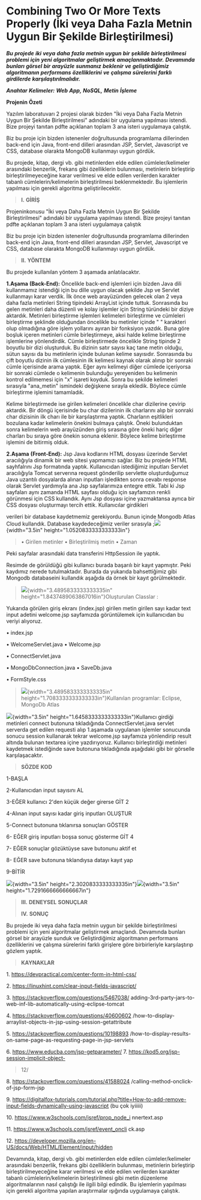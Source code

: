 # Combining Two Or More Texts Properly (İki veya Daha Fazla Metnin Uygun Bir Şekilde Birleştirilmesi)


***Bu*** ***projede*** ***iki*** ***veya*** ***daha*** ***fazla***
***metnin*** ***uygun*** ***bir*** ***şekilde*** ***birleştirilmesi***
***problemi*** ***için*** ***yeni*** ***algoritmalar***
***geliştirmek*** ***amaçlanmaktadır.*** ***Devamında*** ***bunları***
***görsel*** ***bir*** ***arayüzle*** ***sunmanız*** ***beklenir***
***ve*** ***geliştirdiğimiz*** ***algoritmanın*** ***performans***
***özelliklerini*** ***ve*** ***çalışma*** ***sürelerini*** ***farklı***
***girdilerde*** ***karşılaştırılmalıdır.***

***Anahtar*** ***Kelimeler:*** ***Web*** ***App,*** ***NoSQL,***
***Metin*** ***İşleme***

**Projenin** **Özeti**

Yazılım laboratuvarı 2 projesi olarak bizden "İki veya Daha Fazla Metnin
Uygun Bir Şekilde Birleştirilmesi" adındaki bir uygulama yapılması
istendi. Bize projeyi tanıtan pdfte açıklanan toplam 3 ana isteri
uygulamaya çalıştık.

Biz bu proje için bizden istenenler doğrultusunda programlama
dillerinden back-end için Java, front-end dilleri arasından JSP,
Servlet, Javascript ve CSS, database olarakta MongoDB kullanmayı uygun
gördük.

Bu projede, kitap, dergi vb. gibi metinlerden elde edilen
cümleler/kelimeler arasındaki benzerlik, frekans gibi özelliklerin
bulunması, metinlerin birleştirip birleştirilmeyeceğine karar verilmesi
ve elde edilen verilerden karakter tabanlı cümlelerin/kelimelerin
birleştirilmesi beklenmektedir. Bu işlemlerin yapılması için gerekli
algoritma geliştirilecektir.

> **I.** **GİRİŞ**

Projeninkonusu "İki veya Daha Fazla Metnin Uygun Bir Şekilde
Birleştirilmesi" adındaki bir uygulama yapılması istendi. Bize projeyi
tanıtan pdfte açıklanan toplam 3 ana isteri uygulamaya çalıştık

Biz bu proje için bizden istenenler doğrultusunda programlama
dillerinden back-end için Java, front-end dilleri arasından JSP,
Servlet, Javascript ve CSS, database olarakta MongoDB kullanmayı uygun
gördük.

> **II.** **YÖNTEM**

Bu projede kullanılan yöntem 3 aşamada anlatılacaktır.

**1.Aşama** **(Back-End):** Öncelikle back-end işlemleri için bizden
Java dili kullanmamız istendiği için bu dille uygun olacak şekilde Jsp
ve Servlet kullanmayı karar verdik. İlk önce web arayüzünden gelecek
olan 2 veya daha fazla metinleri String tipindeki ArrayList içinde
tuttuk. Sonrasında bu gelen metinleri daha düzenli ve kolay işlemler
için String türündeki bir diziye aktardık. Metinleri birleştirme
işlemleri kelimeleri birleştirme ve cümleleri birleştirme şeklinde
olduğundan öncelikle bu metinler içinde " " karakteri olup olmadığına
göre işlem yollarını ayıran bir fonksiyon yazdık. Buna göre boşluk
içeren metinleri cümle birleştirmeye, aksi halde kelime birleştirme
işlemlerine yönlendirdik. Cümle birleştirmede öncelikle String tipinde 2
boyutlu bir dizi oluşturduk. Bu dizinin satır sayısı kaç tane metin
olduğu, sütun sayısı da bu metinlerin içinde bulunan kelime sayısıdır.
Sonrasında bu çift boyutlu dizinin ilk cümlesinin ilk kelimesi kaynak
olarak alınıp bir sonraki cümle içerisinde arama yaptık. Eğer aynı
kelimeyi diğer cümlede içeriyorsa bir sonraki cümlede o kelimenin
bulunduğu yereyeniden bu kelimenin kontrol edilmemesi için "x" işareti
koyduk. Sonra bu şekilde kelimeleri sırasıyla "ana_metin" ismindeki
değişkene sırayla ekledik. Böylece cümle birleştirme işlemini
tamamladık.

Kelime birleştirmede ise girilen kelimeleri öncelikle char dizilerine
çevirip aktardık. Bir döngü içerisinde bu char dizilerinin ilk
charlarını alıp bir sonraki char dizisinin ilk charı ile bir
karşılaştırma yaptık. Charların eşitlikleri bozulana kadar kelimelerin
önekini bulmaya çalıştık. Öneki bulunduktan sonra kelimelerin web
arayüzünden giriş sırasına göre öneki hariç diğer charları bu sıraya
göre önekin sonuna eklenir. Böylece kelime birleştirme işlemini de
bitirmiş olduk.

**2.Aşama** **(Front-End):** Jsp Java kodlarını HTML dosyası üzerinde
Servlet aracılığıyla dinamik bir web sitesi yapmamızı sağlar. Biz bu
projede HTML sayhfalrını Jsp formatında yaptık. Kullanıcıdan istediğimiz
inputları Servlet aracılığıyla Tomcat serverına request gönderilip
servlette oluşturduğumuz Java uzantılı dosyalarda alınan inputları
işledikten sonra cevabı response olarak Servlet yardımıyla ana Jsp
sayfalarımıza entegre ettik. Tabi ki Jsp sayfaları aynı zamanda HTML
sayfası olduğu için sayfamızın renkli görünmesi için CSS kullandık. Aynı
Jsp dosyası içine yazmaktansa ayrıca bir CSS dosyası oluşturmayı tercih
ettik. Kullanıcılar girdikleri

verileri bir database kaydetmemiz gerekiyordu. Bunun içinde Mongodb
Atlas Cloud kullandık. Database kaydedeceğimiz veriler sırasıyla
;![](./syldk1cm.png){width="3.5in" height="1.0520833333333333in"}

> • Girilen metinler
> • Birleştirilmiş metin 
> • Zaman

Peki sayfalar arasındaki data transferini HttpSession ile yaptık.

Resimde de görüldüğü gibi kullanıcı burada başarılı bir kayıt yapmıştır.
Peki kaydımız nerede tutulmaktadır. Burada da yukarıda bahsettiğimiz
gibi Mongodb databaseini kullandık aşağıda da örnek bir kayıt
görülmektedir.

> ![](./0zd3bgiu.png){width="3.4895833333333335in"
> height="1.8437489063867016in"}Oluşturulan Classlar :

Yukarıda görülen giriş ekranı (index.jsp) girilen metin girilen sayı
kadar text input adetini welcome.jsp sayfamızda görüntülemek için
kullanıcıdan bu veriyi alıyoruz.

• index.jsp

• WelcomeServlet.java • Welcome.jsp

• ConnectServlet.java

• MongoDbConnection.java • SaveDb.java

• FormStyle.css

> ![](./lhb4cs4s.png){width="3.4895833333333335in"
> height="1.7083333333333333in"}Kullanılan programlar: Eclipse, MongoDb
> Atlas

![](./mwrpmh1j.png){width="3.5in"
height="1.6458333333333333in"}Kullanıcı girdiği metinleri connect
butonuna tıkladığında ConnectServlet.java servlet serverda get edilen
requesti alıp 1.aşamada uygulanan işlemler sonucunda sonucu session
kullanarak tekrar welcome.jsp sayfamıza yönlendirip result altında
bulunan textarea içine yazdırıyoruz. Kullanıcı birleştirdiği metinleri
kaydetmek istediğinde save butonuna tıkladığında aşağıdaki gibi bir
görselle karşılaşacaktır.

> **SÖZDE** **KOD**

1-BAŞLA

2-Kullanıcıdan input sayısını AL

3-EĞER kullanıcı 2'den küçük değer girerse GİT 2

4-Alınan input sayısı kadar giriş inputları OLUŞTUR

5-Connect butonuna tıklanırsa sonuçları GÖSTER

6- EĞER giriş inputları boşsa sonuç gösterme GİT 4

7- EĞER sonuçlar gözüktüyse save butonunu aktif et

8- EĞER save butonuna tıklandıysa datayı kayıt yap

9-BİTİR

![](./05ipamg3.png){width="3.5in"
height="2.3020833333333335in"}![](./yca23rnn.png){width="3.5in"
height="1.7291666666666667in"}

> **III.** **DENEYSEL** **SONUÇLAR**
>
> **IV.** **SONUÇ**

Bu projede iki veya daha fazla metnin uygun bir şekilde birleştirilmesi
problemi için yeni algoritmalar geliştirmek amaçlandı. Devamında bunları
görsel bir arayüzle sunduk ve Geliştirdiğimiz algoritmanın performans
özelliklerini ve çalışma sürelerini farklı girişlere göre birbirleriyle
karşılaştırıp gözlem yaptık.

> **KAYNAKLAR**

1\. https://devpractical.com/center-form-in-html-css/

2\. https://linuxhint.com/clear-input-fields-javascript/

3\. https://stackoverflow.com/questions/5467038/
adding-3rd-party-jars-to-web-inf-lib-automatically-using-eclipse-tomcat

4\. https://stackoverflow.com/questions/40600602
/how-to-display-arraylist-objects-in-jsp-using-session-getattribute

5\. https://stackoverflow.com/questions/10198893
/how-to-display-results-on-same-page-as-requesting-page-in-jsp-servlets

6\. https://www.educba.com/jsp-getparameter/ 7.
https://kod5.org/jsp-session-implicit-object-

> 12/

8\. https://stackoverflow.com/questions/41588024
/calling-method-onclick-of-jsp-form-jsp

9\.
https://digitalfox-tutorials.com/tutorial.php?title=How-to-add-remove-input-fields-dynamically-using-javascript
(bu çok iyiiiii)

10\. https://www.w3schools.com/jsref/prop_node_i nnertext.asp

11\. https://www.w3schools.com/jsref/event_oncli ck.asp

12\.
https://developer.mozilla.org/en-US/docs/Web/HTML/Element/input/hidden

Devamında, kitap, dergi vb. gibi metinlerden elde edilen
cümleler/kelimeler arasındaki benzerlik, frekans gibi özelliklerin
bulunması, metinlerin birleştirip birleştirilmeyeceğine karar verilmesi
ve elde edilen verilerden karakter tabanlı cümlelerin/kelimelerin
birleştirilmesi gibi metin düzenleme algoritmalarının nasıl çalıştığı
ile ilgili bilgi edindik. Bu işlemlerin yapılması için gerekli algoritma
yapılan araştırmalar ışığında uygulamaya çalıştık.
